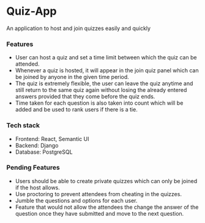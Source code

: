 # Quiz-App
An application to host and join quizzes easily and quickly

### Features
  - User can host a quiz and set a time limit between which the quiz can be attended.
  - Whenever a quiz is hosted, it will appear in the join quiz panel which can be joined by anyone in the given time period.
  - The quiz is extremely flexible, the user can leave the quiz anytime and still return to the same quiz again without losing the already entered answers provided that they come before the quiz ends.
  - Time taken for each question is also taken into count which will be added and be used to rank users if there is a tie.
  
### Tech stack
  - Frontend: React, Semantic UI
  - Backend: Django
  - Database: PostgreSQL

### Pending Features
  - Users should be able to create private quizzes which can only be joined if the host allows.
  - Use proctoring to prevent attendees from cheating in the quizzes.
  - Jumble the questions and options for each user.
  - Feature that would not allow the attendees the change the answer of the question once they have submitted and move to the next question.
